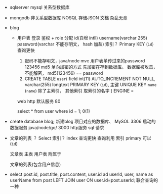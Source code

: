- sqlserver  mysql 关系型数据库 
- mongodb 非关系型数据库 NOSQL 存储JSON 文档 杂乱无章

- blog
    - 用户表 
        登录 鉴权 + role 分配
        id(自增 intll)  username(varchar 255)  password(varchar 不能存明文， hash 加盐)
        索引？ Primary KEY (`id`)   查询更快


        1. 密码不能存明文，java/node mvc 用户表单传过来的password 123456
        md5 单向加密的方式 先加密在存到数据库。
            数据库被攻击， 不能解密，
            md5(123456) == password 
        2. CREATE TABLE `user`(
            field int(11) AUTO_INCREMENT NOT NULL,
                varchar(255)
                longtext
            PRIMARY KEY (`id`),  主键
            UNIQUE KEY  `name` (`name`)   除了主索引， 其他索引 取索引的名字
        )   ENGINE = 

        web http 默认服务 80 

        select * from user where id = 1; 0(1)


- create database blog;  新建blog 项目对应的数据库、
    MySOL 3306 启动的数据服务
    java/node/go/ 3000 http服务  sql 请求

- 文章的列表 ？  Select 索引？ index 查询更快 查询利用 索引
    primary 可以 (`id`)

    文章表  主表
    用户表  附属于 

    文章的列表(包含用户信息)

- select post.id, post.title, post.content, user.id ad userId, user,
    name as userName from post  LEFT JOIN user ON user.id=post.userId;
    联合查询的一种
    